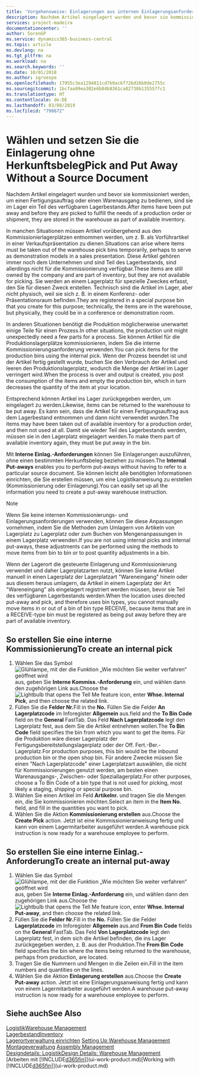 ```yaml
---
title: 'Vorgehensweise: Einlagerungen aus internen Einlagerungsanforderungen erstellen | Microsoft Docs'
description: Nachdem Artikel eingelagert wurden und bevor sie kommissioniert werden, um einen Fertigungsauftrag oder einen Warenausgang zu bedienen, sind sie im Lager ein Teil des verfügbaren Lagerbestands.
services: project-madeira
documentationcenter: ''
author: SorenGP
ms.service: dynamics365-business-central
ms.topic: article
ms.devlang: na
ms.tgt_pltfrm: na
ms.workload: na
ms.search.keywords: ''
ms.date: 10/01/2018
ms.author: sgroespe
ms.openlocfilehash: 17955c3ea1294811cd7b9ac6f726d26b0de2755c
ms.sourcegitcommit: 1bcfaa99ea302e6b84b8361ca02730b135557fc1
ms.translationtype: HT
ms.contentlocale: de-DE
ms.lasthandoff: 03/08/2019
ms.locfileid: "798672"
---
```

# <a name="pick-and-put-away-without-a-source-document"></a><span data-ttu-id="14946-103">Wählen und setzen Sie die Einlagerung ohne Herkunftsbeleg</span><span class="sxs-lookup"><span data-stu-id="14946-103">Pick and Put Away Without a Source Document</span></span>
<span data-ttu-id="14946-104">Nachdem Artikel eingelagert wurden und bevor sie kommissioniert werden, um einen Fertigungsauftrag oder einen Warenausgang zu bedienen, sind sie im Lager ein Teil des verfügbaren Lagerbestands.</span><span class="sxs-lookup"><span data-stu-id="14946-104">After items have been put away and before they are picked to fulfill the needs of a production order or shipment, they are stored in the warehouse as part of available inventory.</span></span>  

<span data-ttu-id="14946-105">In manchen Situationen müssen Artikel vorübergehend aus den Kommissionierlagerplätzen entnommen werden, um z. B. als Vorführartikel in einer Verkaufspräsentation zu dienen.</span><span class="sxs-lookup"><span data-stu-id="14946-105">Situations can arise where items must be taken out of the warehouse pick bins temporarily, perhaps to serve as demonstration models in a sales presentation.</span></span> <span data-ttu-id="14946-106">Diese Artikel gehören immer noch dem Unternehmen und sind Teil des Lagerbestands, sind allerdings nicht für die Kommissionierung verfügbar.</span><span class="sxs-lookup"><span data-stu-id="14946-106">These items are still owned by the company and are part of inventory, but they are not available for picking.</span></span> <span data-ttu-id="14946-107">Sie werden an einem Lagerplatz für spezielle Zweckes erfasst, den Sie für diesen Zweck erstellen. Technisch sind die Artikel im Lager, aber nicht physisch, weil sie sich z. B. in einem Konferenz- oder Präsentationsraum befinden.</span><span class="sxs-lookup"><span data-stu-id="14946-107">They are registered in a special purpose bin that you create for this purpose; technically, the items are in the warehouse, but physically, they could be in a conference or demonstration room.</span></span>  

<span data-ttu-id="14946-108">In anderen Situationen benötigt die Produktion möglicherweise unerwartet einige Teile für einen Prozess.</span><span class="sxs-lookup"><span data-stu-id="14946-108">In other situations, the production unit might unexpectedly need a few parts for a process.</span></span> <span data-ttu-id="14946-109">Sie können Artikel für die Produktionslagerplätze kommissionieren, indem Sie die interne Kommissionierungsanforderung verwenden.</span><span class="sxs-lookup"><span data-stu-id="14946-109">You can pick items for the production bins using the internal pick.</span></span> <span data-ttu-id="14946-110">Wenn der Prozess beendet ist und der Artikel fertig gestellt wurde, buchen Sie den Verbrauch der Artikel und leeren den Produktionslagerplatz, wodurch die Menge der Artikel im Lager verringert wird.</span><span class="sxs-lookup"><span data-stu-id="14946-110">When the process is over and output is created, you post the consumption of the items and empty the production bin, which in turn decreases the quantity of the item at your location.</span></span>  

<span data-ttu-id="14946-111">Entsprechend können Artikel ins Lager zurückgegeben werden, um eingelagert zu werden.</span><span class="sxs-lookup"><span data-stu-id="14946-111">Likewise, items can be returned to the warehouse to be put away.</span></span> <span data-ttu-id="14946-112">Es kann sein, dass die Artikel für einen Fertigungsauftrag aus dem Lagerbestand entnommen und dann nicht verwendet wurden.</span><span class="sxs-lookup"><span data-stu-id="14946-112">The items may have been taken out of available inventory for a production order, and then not used at all.</span></span> <span data-ttu-id="14946-113">Damit sie wieder Teil des Lagerbestands werden, müssen sie in den Lagerplatz eingelagert werden.</span><span class="sxs-lookup"><span data-stu-id="14946-113">To make them part of available inventory again, they must be put away in the bin.</span></span>  

<span data-ttu-id="14946-114">Mit **Interne Einlag.-Anforderungen** können Sie Einlagerungen auszuführen, ohne einen bestimmten Herkunftsbeleg beziehen zu müssen.</span><span class="sxs-lookup"><span data-stu-id="14946-114">The **Internal Put-aways** enables you to perform put-aways without having to refer to a particular source document.</span></span> <span data-ttu-id="14946-115">Sie können leicht alle benötigten Informationen einrichten, die Sie erstellen müssen, um eine Logistikanweisung zu erstellen (Kommissionierung oder Einlagerung).</span><span class="sxs-lookup"><span data-stu-id="14946-115">You can easily set up all the information you need to create a put-away warehouse instruction.</span></span>  

> [!NOTE]  
>  <span data-ttu-id="14946-116">Wenn Sie keine internen Kommissionierungs- und Einlagerungsanforderungen verwenden, können Sie diese Anpassungen vornehmen, indem Sie die Methoden zum Umlagern von Artikeln von Lagerplatz zu Lagerplatz oder zum Buchen von Mengenanpassungen in einem Lagerplatz verwenden.</span><span class="sxs-lookup"><span data-stu-id="14946-116">If you are not using internal picks and internal put-aways, these adjustments can be performed using the methods to move items from bin to bin or to post quantity adjustments in a bin.</span></span>  
>   
>  <span data-ttu-id="14946-117">Wenn der Lagerort die gesteuerte Einlagerung und Kommissionierung verwendet und daher Lagerplatzarten nutzt, können Sie keine Artikel manuell in einen Lagerplatz der Lagerplatzart "Wareneingang" hinein oder aus diesem heraus umlagern, da Artikel in einem Lagerplatz der Art "Wareneingang" als eingelagert registriert werden müssen, bevor sie Teil des verfügbaren Lagerbestands werden.</span><span class="sxs-lookup"><span data-stu-id="14946-117">When the location uses directed put-away and pick, and therefore uses bin types, you cannot manually move items in or out of a bin of bin type RECEIVE, because items that are in a RECEIVE-type bin must be registered as being put away before they are part of available inventory.</span></span>  

## <a name="to-create-an-internal-pick"></a><span data-ttu-id="14946-118">So erstellen Sie eine interne Kommissionierung</span><span class="sxs-lookup"><span data-stu-id="14946-118">To create an internal pick</span></span>  
1.  <span data-ttu-id="14946-119">Wählen Sie das Symbol ![Glühlampe, mit der die Funktion „Wie möchten Sie weiter verfahren“ geöffnet wird](media/ui-search/search_small.png "Wie möchten Sie weiter verfahren?") aus, geben Sie **Interne Kommiss.-Anforderung** ein, und wählen dann den zugehörigen Link aus.</span><span class="sxs-lookup"><span data-stu-id="14946-119">Choose the ![Lightbulb that opens the Tell Me feature](media/ui-search/search_small.png "Tell me what you want to do") icon, enter **Whse. Internal Pick**, and then choose the related link.</span></span>  
2.  <span data-ttu-id="14946-120">Füllen Sie die **Felder Nr.**</span><span class="sxs-lookup"><span data-stu-id="14946-120">Fill in the **No.**</span></span> <span data-ttu-id="14946-121">Füllen Sie die Felder **An Lagerplatzcode** im Inforegister **Allgemein** aus.</span><span class="sxs-lookup"><span data-stu-id="14946-121">field and the **To Bin Code** field on the **General** FastTab.</span></span> <span data-ttu-id="14946-122">Das Feld **Nach Lagerplatzcode** legt den Lagerplatz fest, aus dem Sie die Artikel entnehmen wollen.</span><span class="sxs-lookup"><span data-stu-id="14946-122">The **To Bin Code** field specifies the bin from which you want to get the items.</span></span> <span data-ttu-id="14946-123">Für die Produktion wäre dieser Lagerplatz der Fertigungsbereitstellungslagerplatz oder der Off. Fert.-Ber.-Lagerplatz.</span><span class="sxs-lookup"><span data-stu-id="14946-123">For production purposes, this bin would be the inbound production bin or the open shop bin.</span></span> <span data-ttu-id="14946-124">Für andere Zwecke müssen Sie einen "Nach Lagerplatzcode" einer Lagerplatzart auswählen, die nicht für Kommissionierungen genutzt werden, am besten einen Warenausgangs-, Zwischen- oder Speziallagerplatz.</span><span class="sxs-lookup"><span data-stu-id="14946-124">For other purposes, choose a To Bin Code of a bin type that is not used for picking, most likely a staging, shipping or special purpose bin.</span></span>  
3.  <span data-ttu-id="14946-125">Wählen Sie einen Artikel im Feld **Artikelnr.** und tragen Sie die Mengen ein, die Sie kommissionieren möchten.</span><span class="sxs-lookup"><span data-stu-id="14946-125">Select an item in the **Item No.** field, and fill in the quantities you want to pick.</span></span>  
4. <span data-ttu-id="14946-126">Wählen Sie die Aktion **Kommissionierung erstellen** aus.</span><span class="sxs-lookup"><span data-stu-id="14946-126">Choose the **Create Pick** action.</span></span> <span data-ttu-id="14946-127">Jetzt ist eine Kommissionieranweisung fertig und kann von einem Lagermitarbeiter ausgeführt werden.</span><span class="sxs-lookup"><span data-stu-id="14946-127">A warehouse pick instruction is now ready for a warehouse employee to perform.</span></span>  

## <a name="to-create-an-internal-put-away"></a><span data-ttu-id="14946-128">So erstellen Sie eine interne Einlag.-Anforderung</span><span class="sxs-lookup"><span data-stu-id="14946-128">To create an internal put-away</span></span>  
1.  <span data-ttu-id="14946-129">Wählen Sie das Symbol ![Glühlampe, mit der die Funktion „Wie möchten Sie weiter verfahren“ geöffnet wird](media/ui-search/search_small.png "Wie möchten Sie weiter verfahren?") aus, geben Sie **Interne Einlag.-Anforderung** ein, und wählen dann den zugehörigen Link aus.</span><span class="sxs-lookup"><span data-stu-id="14946-129">Choose the ![Lightbulb that opens the Tell Me feature](media/ui-search/search_small.png "Tell me what you want to do") icon, enter **Whse. Internal Put-away**, and then choose the related link.</span></span>  
2.  <span data-ttu-id="14946-130">Füllen Sie die **Felder Nr.**</span><span class="sxs-lookup"><span data-stu-id="14946-130">Fill in the **No.**</span></span> <span data-ttu-id="14946-131">Füllen Sie die Felder **Lagerplatzcode** im Inforegister **Allgemein** aus.</span><span class="sxs-lookup"><span data-stu-id="14946-131">and **From Bin Code** fields on the **General** FastTab.</span></span> <span data-ttu-id="14946-132">Das Feld **Von Lagerplatzcode** legt den Lagerplatz fest, in dem sich die Artikel befinden, die ins Lager zurückgegeben werden, z. B. aus der Produktion.</span><span class="sxs-lookup"><span data-stu-id="14946-132">The **From Bin Code** field specifies the bin where the items being returned to the warehouse, perhaps from production, are located.</span></span>  
3.  <span data-ttu-id="14946-133">Tragen Sie die Nummern und Mengen in die Zeilen ein.</span><span class="sxs-lookup"><span data-stu-id="14946-133">Fill in the item numbers and quantities on the lines.</span></span>  
4.  <span data-ttu-id="14946-134">Wählen Sie die Aktion **Einlagerung erstellen** aus.</span><span class="sxs-lookup"><span data-stu-id="14946-134">Choose the **Create Put-away** action.</span></span> <span data-ttu-id="14946-135">Jetzt ist eine Einlagerungsanweisung fertig und kann von einem Lagermitarbeiter ausgeführt werden.</span><span class="sxs-lookup"><span data-stu-id="14946-135">A warehouse put-away instruction is now ready for a warehouse employee to perform.</span></span>  

## <a name="see-also"></a><span data-ttu-id="14946-136">Siehe auch</span><span class="sxs-lookup"><span data-stu-id="14946-136">See Also</span></span>  
[<span data-ttu-id="14946-137">Logistik</span><span class="sxs-lookup"><span data-stu-id="14946-137">Warehouse Management</span></span>](warehouse-manage-warehouse.md)  
[<span data-ttu-id="14946-138">Lagerbestand</span><span class="sxs-lookup"><span data-stu-id="14946-138">Inventory</span></span>](inventory-manage-inventory.md)  
<span data-ttu-id="14946-139">[Lagerortverwaltung einrichten](warehouse-setup-warehouse.md)   </span><span class="sxs-lookup"><span data-stu-id="14946-139">[Setting Up Warehouse Management](warehouse-setup-warehouse.md)   </span></span>  
<span data-ttu-id="14946-140">[Montageverwaltung](assembly-assemble-items.md)  </span><span class="sxs-lookup"><span data-stu-id="14946-140">[Assembly Management](assembly-assemble-items.md)  </span></span>  
[<span data-ttu-id="14946-141">Designdetails: Logistik</span><span class="sxs-lookup"><span data-stu-id="14946-141">Design Details: Warehouse Management</span></span>](design-details-warehouse-management.md)  
<span data-ttu-id="14946-142">[Arbeiten mit [!INCLUDE[d365fin](includes/d365fin_md.md)]](ui-work-product.md)</span><span class="sxs-lookup"><span data-stu-id="14946-142">[Working with [!INCLUDE[d365fin](includes/d365fin_md.md)]](ui-work-product.md)</span></span>
